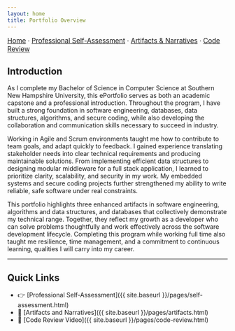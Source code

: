 ```yaml
---
layout: home
title: Portfolio Overview
---
```


<div style="margin: 0 0 1rem 0; font-size: 0.95rem;">
  <a href="{{ site.baseurl }}/">Home</a> ·
  <a href="{{ site.baseurl }}/pages/self-assessment.html">Professional Self-Assessment</a> ·
  <a href="{{ site.baseurl }}/pages/artifacts.html">Artifacts & Narratives</a> ·
  <a href="{{ site.baseurl }}/pages/code-review.html">Code Review</a>
</div>


## Introduction


As I complete my Bachelor of Science in Computer Science at Southern New Hampshire University, this ePortfolio serves as both an academic capstone and a professional introduction. Throughout the program, I have built a strong foundation in software engineering, databases, data structures, algorithms, and secure coding, while also developing the collaboration and communication skills necessary to succeed in industry.

Working in Agile and Scrum environments taught me how to contribute to team goals, and adapt quickly to feedback. I gained experience translating stakeholder needs into clear technical requirements and producing maintainable solutions. From implementing efficient data structures to designing modular middleware for a full stack application, I learned to prioritize clarity, scalability, and security in my work. My embedded systems and secure coding projects further strengthened my ability to write reliable, safe software under real constraints.

This portfolio highlights three enhanced artifacts in software engineering, algorithms and data structures, and databases that collectively demonstrate my technical range. Together, they reflect my growth as a developer who can solve problems thoughtfully and work effectively across the software development lifecycle. Completing this program while working full time also taught me resilience, time management, and a commitment to continuous learning, qualities I will carry into my career.

---

## Quick Links
- 👉 [Professional Self-Assessment]({{ site.baseurl }}/pages/self-assessment.html)
- 🧩 [Artifacts and Narratives]({{ site.baseurl }}/pages/artifacts.html)
- 🎥 [Code Review Video]({{ site.baseurl }}/pages/code-review.html)

